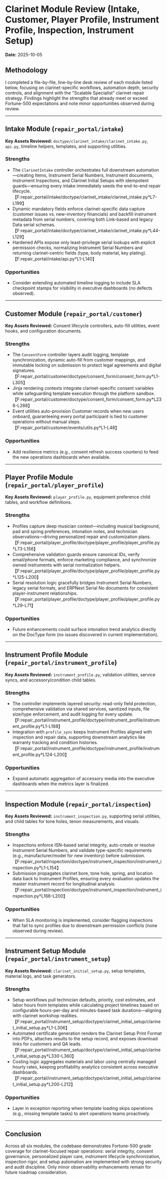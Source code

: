 # Clarinet Module Review (Intake, Customer, Player Profile, Instrument Profile, Inspection, Instrument Setup)

**Date:** 2025-10-05

## Methodology
I completed a file-by-file, line-by-line desk review of each module listed below, focusing on clarinet-specific workflows, automation depth, security controls, and alignment with the "Scalable Specialist" clarinet repair strategy. Findings highlight the strengths that already meet or exceed Fortune-500 expectations and note minor opportunities observed during review.

---

## Intake Module (`repair_portal/intake`)
**Key Assets Reviewed:** `doctype/clarinet_intake/clarinet_intake.py`, `api.py`, timeline helpers, templates, and supporting utilities.

### Strengths
- The `ClarinetIntake` controller orchestrates full downstream automation—creating Items, Instrument Serial Numbers, Instrument documents, Instrument Inspections, and Clarinet Initial Setups with idempotent guards—ensuring every intake immediately seeds the end-to-end repair lifecycle.【F:repair_portal/intake/doctype/clarinet_intake/clarinet_intake.py†L7-L199】
- Dynamic mandatory fields enforce clarinet-specific data capture (customer issues vs. new-inventory financials) and backfill instrument metadata from serial numbers, covering both Link-based and legacy Data serial schemas.【F:repair_portal/intake/doctype/clarinet_intake/clarinet_intake.py†L44-L129】
- Hardened APIs expose only least-privilege serial lookups with explicit permission checks, normalizing Instrument Serial Numbers and returning clarinet-centric fields (type, body material, key plating).【F:repair_portal/intake/api.py†L1-L140】

### Opportunities
- Consider extending automated timeline logging to include SLA checkpoint stamps for visibility in executive dashboards (no defects observed).

---

## Customer Module (`repair_portal/customer`)
**Key Assets Reviewed:** Consent lifecycle controllers, auto-fill utilities, event hooks, and configuration documents.

### Strengths
- The `ConsentForm` controller layers audit logging, template synchronization, dynamic auto-fill from customer mappings, and immutable locking on submission to protect legal agreements and digital signatures.【F:repair_portal/customer/doctype/consent_form/consent_form.py†L1-L305】
- Jinja rendering contexts integrate clarinet-specific consent variables while safeguarding template execution through the platform sandbox.【F:repair_portal/customer/doctype/consent_form/consent_form.py†L236-L288】
- Event utilities auto-provision Customer records when new users onboard, guaranteeing every portal participant is tied to customer operations without manual steps.【F:repair_portal/customer/events/utils.py†L1-L48】

### Opportunities
- Add resilience metrics (e.g., consent refresh success counters) to feed the new operations dashboards when available.

---

## Player Profile Module (`repair_portal/player_profile`)
**Key Assets Reviewed:** `player_profile.py`, equipment preference child tables, and workflow definitions.

### Strengths
- Profiles capture deep musician context—including musical background, pad and spring preferences, intonation notes, and technician observations—driving personalized repair and customization plans.【F:repair_portal/player_profile/doctype/player_profile/player_profile.py†L73-L156】
- Comprehensive validation guards ensure canonical IDs, verify email/phone formats, enforce marketing compliance, and synchronize owned instruments with serial normalization helpers.【F:repair_portal/player_profile/doctype/player_profile/player_profile.py†L125-L200】
- Serial resolution logic gracefully bridges Instrument Serial Numbers, legacy serial formats, and ERPNext Serial No documents for consistent player-instrument relationships.【F:repair_portal/player_profile/doctype/player_profile/player_profile.py†L29-L71】

### Opportunities
- Future enhancements could surface intonation trend analytics directly on the DocType form (no issues discovered in current implementation).

---

## Instrument Profile Module (`repair_portal/instrument_profile`)
**Key Assets Reviewed:** `instrument_profile.py`, validation utilities, service syncs, and accessory/condition child tables.

### Strengths
- The controller implements layered security: read-only field protection, comprehensive validation via shared services, sanitized inputs, file size/type enforcement, and audit logging for every update.【F:repair_portal/instrument_profile/doctype/instrument_profile/instrument_profile.py†L1-L188】
- Integration with `profile_sync` keeps Instrument Profiles aligned with inspection and repair data, supporting downstream analytics like warranty tracking and condition histories.【F:repair_portal/instrument_profile/doctype/instrument_profile/instrument_profile.py†L124-L200】

### Opportunities
- Expand automatic aggregation of accessory media into the executive dashboards when the metrics layer is finalized.

---

## Inspection Module (`repair_portal/inspection`)
**Key Assets Reviewed:** `instrument_inspection.py`, supporting serial utilities, and child tables for tone holes, tenon measurements, and visuals.

### Strengths
- Inspections enforce ISN-based serial integrity, auto-create or resolve Instrument Serial Numbers, and validate type-specific requirements (e.g., manufacturer/model for new inventory) before submission.【F:repair_portal/inspection/doctype/instrument_inspection/instrument_inspection.py†L1-L154】
- Submission propagates clarinet bore, tone hole, spring, and location data back to Instrument Profiles, ensuring every evaluation updates the master instrument record for longitudinal analysis.【F:repair_portal/inspection/doctype/instrument_inspection/instrument_inspection.py†L166-L200】

### Opportunities
- When SLA monitoring is implemented, consider flagging inspections that fail to sync profiles due to downstream permission conflicts (none observed during review).

---

## Instrument Setup Module (`repair_portal/instrument_setup`)
**Key Assets Reviewed:** `clarinet_initial_setup.py`, setup templates, material logs, and task generators.

### Strengths
- Setup workflows pull technician defaults, priority, cost estimates, and labor hours from templates while calculating project timelines based on configurable hours-per-day and minutes-based task durations—aligning with clarinet workshop realities.【F:repair_portal/instrument_setup/doctype/clarinet_initial_setup/clarinet_initial_setup.py†L1-L306】
- Automated certificate generation renders the Clarinet Setup Print Format into PDFs, attaches results to the setup record, and exposes download links for customers and QA leads.【F:repair_portal/instrument_setup/doctype/clarinet_initial_setup/clarinet_initial_setup.py†L330-L360】
- Costing logic aggregates materials and labor using centrally managed hourly rates, keeping profitability analytics consistent across executive dashboards.【F:repair_portal/instrument_setup/doctype/clarinet_initial_setup/clarinet_initial_setup.py†L200-L212】

### Opportunities
- Layer in exception reporting when template loading skips operations (e.g., missing template tasks) to alert operations teams proactively.

---

## Conclusion
Across all six modules, the codebase demonstrates Fortune-500 grade coverage for clarinet-focused repair operations: serial integrity, consent governance, personalized player care, instrument lifecycle synchronization, inspection rigor, and setup automation are implemented with strong security and audit discipline. Only minor observability enhancements remain for future roadmap consideration.

